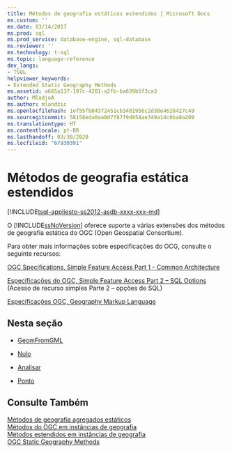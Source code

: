 ```yaml
---
title: Métodos de geografia estáticos estendidos | Microsoft Docs
ms.custom: ''
ms.date: 03/14/2017
ms.prod: sql
ms.prod_service: database-engine, sql-database
ms.reviewer: ''
ms.technology: t-sql
ms.topic: language-reference
dev_langs:
- TSQL
helpviewer_keywords:
- Extended Static Geography Methods
ms.assetid: a665a137-197c-4201-a2fb-ba639b5f3ca3
author: MladjoA
ms.author: mlandzic
ms.openlocfilehash: 1ef55fb04372451cb3481956c2d30e4626427c49
ms.sourcegitcommit: 58158eda0aa0d7f87f9d958ae349a14c0ba8a209
ms.translationtype: HT
ms.contentlocale: pt-BR
ms.lasthandoff: 03/30/2020
ms.locfileid: "67930391"
---
```

# <a name="extended-static-geography-methods"></a>Métodos de geografia estática estendidos
[!INCLUDE[tsql-appliesto-ss2012-asdb-xxxx-xxx-md](../../includes/tsql-appliesto-ss2012-asdb-xxxx-xxx-md.md)]

  O [!INCLUDE[ssNoVersion](../../includes/ssnoversion-md.md)] oferece suporte a várias extensões dos métodos de geografia estática do OGC (Open Geospatial Consortium).  
  
 Para obter mais informações sobre especificações do OCG, consulte o seguinte recursos:  
  
 [OGC Specifications, Simple Feature Access Part 1 - Common Architecture](https://go.microsoft.com/fwlink/?LinkId=93627)  
  
 [Especificações do OGC, Simple Feature Access Part 2 – SQL Options](https://go.microsoft.com/fwlink/?LinkId=93628) (Acesso de recurso simples Parte 2 – opções de SQL)  
  
 [Especificações OGC, Geography Markup Language](https://go.microsoft.com/fwlink/?LinkId=93629)  
  
## <a name="in-this-section"></a>Nesta seção  
  
-   [GeomFromGML](../../t-sql/spatial-geography/geomfromgml-geography-data-type.md)  
  
-   [Nulo](../../t-sql/spatial-geography/null-geography-data-type.md)  
  
-   [Analisar](../../t-sql/spatial-geography/parse-geography-data-type.md)  
  
-   [Ponto](../../t-sql/spatial-geography/point-geography-data-type.md)  
  
## <a name="see-also"></a>Consulte Também  
 [Métodos de geografia agregados estáticos](../../t-sql/spatial-geography/static-aggregate-geography-methods.md)   
 [Métodos do OGC em instâncias de geografia](../../t-sql/spatial-geography/ogc-methods-on-geography-instances.md)   
 [Métodos estendidos em instâncias de geografia](../../t-sql/spatial-geography/extended-methods-on-geography-instances.md)   
 [OGC Static Geography Methods](../../t-sql/spatial-geography/ogc-static-geography-methods.md)  
  
  
